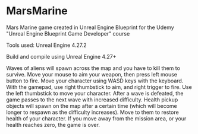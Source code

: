 # MarsMarine
Mars Marine game created in Unreal Engine Blueprint for the Udemy "Unreal Engine Blueprint Game Developer" course

Tools used: Unreal Engine 4.27.2

Build and compile using Unreal Engine 4.27+

Waves of aliens will spawn across the map and you have to kill them to survive. Move your mouse to aim your weapon, then press left mouse button to fire. Move your character using WASD keys with the keyboard. With the gamepad, use right thumbstick to aim, and right trigger to fire. Use the left thumbstick to move your character. After a wave is defeated, the game passes to the next wave with increased difficulty. Health pickup objects will spawn on the map after a certain time (which will become longer to respawn as the difficulty increases). Move to them to restore health of your character. If you move away from the mission area, or your health reaches zero, the game is over.
